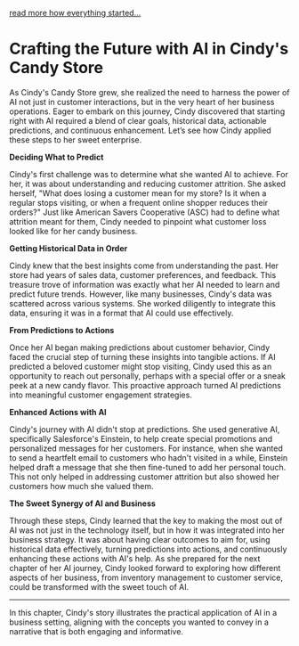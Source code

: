 
[read more how everything started...](/2024/01/04/Ingredients-of-Artificial-Intelligence.html)


# Crafting the Future with AI in Cindy's Candy Store

As Cindy's Candy Store grew, she realized the need to harness the power of AI not just in customer interactions, but in the very heart of her business operations. Eager to embark on this journey, Cindy discovered that starting right with AI required a blend of clear goals, historical data, actionable predictions, and continuous enhancement. Let’s see how Cindy applied these steps to her sweet enterprise.

**Deciding What to Predict**

Cindy's first challenge was to determine what she wanted AI to achieve. For her, it was about understanding and reducing customer attrition. She asked herself, "What does losing a customer mean for my store? Is it when a regular stops visiting, or when a frequent online shopper reduces their orders?" Just like American Savers Cooperative (ASC) had to define what attrition meant for them, Cindy needed to pinpoint what customer loss looked like for her candy business.

**Getting Historical Data in Order**

Cindy knew that the best insights come from understanding the past. Her store had years of sales data, customer preferences, and feedback. This treasure trove of information was exactly what her AI needed to learn and predict future trends. However, like many businesses, Cindy's data was scattered across various systems. She worked diligently to integrate this data, ensuring it was in a format that AI could use effectively.

**From Predictions to Actions**

Once her AI began making predictions about customer behavior, Cindy faced the crucial step of turning these insights into tangible actions. If AI predicted a beloved customer might stop visiting, Cindy used this as an opportunity to reach out personally, perhaps with a special offer or a sneak peek at a new candy flavor. This proactive approach turned AI predictions into meaningful customer engagement strategies.

**Enhanced Actions with AI**

Cindy's journey with AI didn't stop at predictions. She used generative AI, specifically Salesforce's Einstein, to help create special promotions and personalized messages for her customers. For instance, when she wanted to send a heartfelt email to customers who hadn't visited in a while, Einstein helped draft a message that she then fine-tuned to add her personal touch. This not only helped in addressing customer attrition but also showed her customers how much she valued them.

**The Sweet Synergy of AI and Business**

Through these steps, Cindy learned that the key to making the most out of AI was not just in the technology itself, but in how it was integrated into her business strategy. It was about having clear outcomes to aim for, using historical data effectively, turning predictions into actions, and continuously enhancing these actions with AI's help. As she prepared for the next chapter of her AI journey, Cindy looked forward to exploring how different aspects of her business, from inventory management to customer service, could be transformed with the sweet touch of AI.

---

In this chapter, Cindy's story illustrates the practical application of AI in a business setting, aligning with the concepts you wanted to convey in a narrative that is both engaging and informative.
